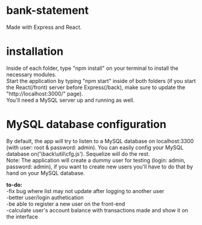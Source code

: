 # bank-statement
Made with Express and React.<br/>

# installation
Inside of each folder, type "npm install" on your terminal to install the necessary modules.<br/>
Start the application by typing "npm start" inside of both folders (if you start the React(/front) server before Express(/back), make sure to update the "http://localhost:3000/" page).<br/>
You'll need a MySQL server up and running as well.

# MySQL database configuration
By default, the app will try to listen to a MySQL database on localhost:3300 (with user: root & password: admin). You can easily config your MySQL database on('\back\util\cfg.js'). Sequelize will do the rest.<br/>
Note: The application will create a dummy user for testing (login: admin, password: admin), if you want to create new users you'll have to do that by hand on your MySQL database.

<b>to-do:</b><br/>
-fix bug where list may not update after logging to another user<br/>
-better user/login authetication<br/>
-be able to register a new user on the front-end<br/>
-calculate user's account balance with transactions made and show it on the interface<br/>
